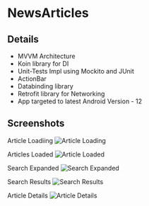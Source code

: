 # NewsArticles

## Details
- MVVM Architecture
- Koin library for DI
- Unit-Tests Impl using Mockito and JUnit
- ActionBar 
- Databinding library
- Retrofit library for Networking
- App targeted to latest Android Version - 12

## Screenshots
Article Loadiing
![Article Loading](/screenshots/1_ArticlesLoading.png?raw=true "Article Loading")


Articles Loaded
![Article Loaded](/screenshots/2_ArticlesLoaded.png?raw=true "Optional Title")


Search Expanded
![Search Expanded](/screenshots/3_SearchExpanded.png?raw=true "Optional Title")


Search Results
![Search Results](/screenshots/4_SearchResults.png?raw=true "Optional Title")


Article Details
![Article Details](/screenshots/5_ArticleDetails.png?raw=true "Optional Title")


